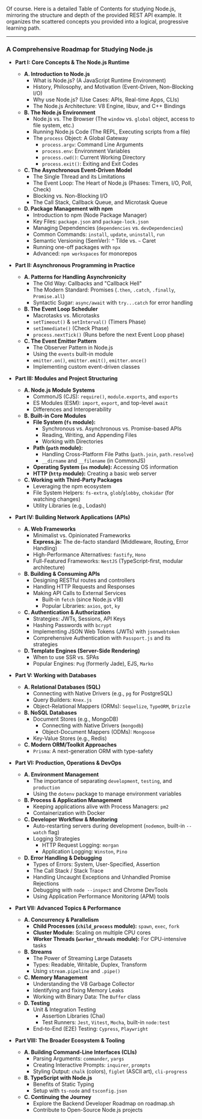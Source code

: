 Of course. Here is a detailed Table of Contents for studying Node.js, mirroring the structure and depth of the provided REST API example. It organizes the scattered concepts you provided into a logical, progressive learning path.

***

### A Comprehensive Roadmap for Studying Node.js

*   **Part I: Core Concepts & The Node.js Runtime**
    *   **A. Introduction to Node.js**
        *   What is Node.js? (A JavaScript Runtime Environment)
        *   History, Philosophy, and Motivation (Event-Driven, Non-Blocking I/O)
        *   Why use Node.js? (Use Cases: APIs, Real-time Apps, CLIs)
        *   The Node.js Architecture: V8 Engine, libuv, and C++ Bindings
    *   **B. The Node.js Environment**
        *   Node.js vs. The Browser (The `window` vs. `global` object, access to file system, etc.)
        *   Running Node.js Code (The REPL, Executing scripts from a file)
        *   The `process` Object: A Global Gateway
            *   `process.argv`: Command Line Arguments
            *   `process.env`: Environment Variables
            *   `process.cwd()`: Current Working Directory
            *   `process.exit()`: Exiting and Exit Codes
    *   **C. The Asynchronous Event-Driven Model**
        *   The Single Thread and its Limitations
        *   The Event Loop: The Heart of Node.js (Phases: Timers, I/O, Poll, Check)
        *   Blocking vs. Non-Blocking I/O
        *   The Call Stack, Callback Queue, and Microtask Queue
    *   **D. Package Management with npm**
        *   Introduction to npm (Node Package Manager)
        *   Key Files: `package.json` and `package-lock.json`
        *   Managing Dependencies (`dependencies` vs. `devDependencies`)
        *   Common Commands: `install`, `update`, `uninstall`, `run`
        *   Semantic Versioning (SemVer): `^` Tilde vs. `~` Caret
        *   Running one-off packages with `npx`
        *   Advanced: `npm workspaces` for monorepos

*   **Part II: Asynchronous Programming in Practice**
    *   **A. Patterns for Handling Asynchronicity**
        *   The Old Way: Callbacks and "Callback Hell"
        *   The Modern Standard: Promises (`.then`, `.catch`, `.finally`, `Promise.all`)
        *   Syntactic Sugar: `async/await` with `try...catch` for error handling
    *   **B. The Event Loop Scheduler**
        *   Macrotasks vs. Microtasks
        *   `setTimeout()` & `setInterval()` (Timers Phase)
        *   `setImmediate()` (Check Phase)
        *   `process.nextTick()` (Runs before the next Event Loop phase)
    *   **C. The Event Emitter Pattern**
        *   The Observer Pattern in Node.js
        *   Using the `events` built-in module
        *   `emitter.on()`, `emitter.emit()`, `emitter.once()`
        *   Implementing custom event-driven classes

*   **Part III: Modules and Project Structuring**
    *   **A. Node.js Module Systems**
        *   CommonJS (CJS): `require()`, `module.exports`, and `exports`
        *   ES Modules (ESM): `import`, `export`, and top-level `await`
        *   Differences and Interoperability
    *   **B. Built-in Core Modules**
        *   **File System (`fs` module):**
            *   Synchronous vs. Asynchronous vs. Promise-based APIs
            *   Reading, Writing, and Appending Files
            *   Working with Directories
        *   **Path (`path` module):**
            *   Handling Cross-Platform File Paths (`path.join`, `path.resolve`)
            *   `__dirname` and `__filename` (in CommonJS)
        *   **Operating System (`os` module):** Accessing OS information
        *   **HTTP (`http` module):** Creating a basic web server
    *   **C. Working with Third-Party Packages**
        *   Leveraging the npm ecosystem
        *   File System Helpers: `fs-extra`, `glob`/`globby`, `chokidar` (for watching changes)
        *   Utility Libraries (e.g., Lodash)

*   **Part IV: Building Network Applications (APIs)**
    *   **A. Web Frameworks**
        *   Minimalist vs. Opinionated Frameworks
        *   **Express.js:** The de-facto standard (Middleware, Routing, Error Handling)
        *   High-Performance Alternatives: `fastify`, `Hono`
        *   Full-Featured Frameworks: `NestJS` (TypeScript-first, modular architecture)
    *   **B. Building & Consuming APIs**
        *   Designing RESTful routes and controllers
        *   Handling HTTP Requests and Responses
        *   Making API Calls to External Services
            *   Built-in `fetch` (since Node.js v18)
            *   Popular Libraries: `axios`, `got`, `ky`
    *   **C. Authentication & Authorization**
        *   Strategies: JWTs, Sessions, API Keys
        *   Hashing Passwords with `bcrypt`
        *   Implementing JSON Web Tokens (JWTs) with `jsonwebtoken`
        *   Comprehensive Authentication with `Passport.js` and its strategies
    *   **D. Template Engines (Server-Side Rendering)**
        *   When to use SSR vs. SPAs
        *   Popular Engines: `Pug` (formerly Jade), EJS, `Marko`

*   **Part V: Working with Databases**
    *   **A. Relational Databases (SQL)**
        *   Connecting with Native Drivers (e.g., `pg` for PostgreSQL)
        *   Query Builders: `Knex.js`
        *   Object-Relational Mappers (ORMs): `Sequelize`, `TypeORM`, `Drizzle`
    *   **B. NoSQL Databases**
        *   Document Stores (e.g., MongoDB)
            *   Connecting with Native Drivers (`mongodb`)
            *   Object-Document Mappers (ODMs): `Mongoose`
        *   Key-Value Stores (e.g., Redis)
    *   **C. Modern ORM/Toolkit Approaches**
        *   `Prisma`: A next-generation ORM with type-safety

*   **Part VI: Production, Operations & DevOps**
    *   **A. Environment Management**
        *   The importance of separating `development`, `testing`, and `production`
        *   Using the `dotenv` package to manage environment variables
    *   **B. Process & Application Management**
        *   Keeping applications alive with Process Managers: `pm2`
        *   Containerization with Docker
    *   **C. Developer Workflow & Monitoring**
        *   Auto-restarting servers during development (`nodemon`, built-in `--watch` flag)
        *   Logging Strategies
            *   HTTP Request Logging: `morgan`
            *   Application Logging: `Winston`, `Pino`
    *   **D. Error Handling & Debugging**
        *   Types of Errors: System, User-Specified, Assertion
        *   The Call Stack / Stack Trace
        *   Handling Uncaught Exceptions and Unhandled Promise Rejections
        *   Debugging with `node --inspect` and Chrome DevTools
        *   Using Application Performance Monitoring (APM) tools

*   **Part VII: Advanced Topics & Performance**
    *   **A. Concurrency & Parallelism**
        *   **Child Processes (`child_process` module):** `spawn`, `exec`, `fork`
        *   **Cluster Module:** Scaling on multiple CPU cores
        *   **Worker Threads (`worker_threads` module):** For CPU-intensive tasks
    *   **B. Streams**
        *   The Power of Streaming Large Datasets
        *   Types: Readable, Writable, Duplex, Transform
        *   Using `stream.pipeline` and `.pipe()`
    *   **C. Memory Management**
        *   Understanding the V8 Garbage Collector
        *   Identifying and fixing Memory Leaks
        *   Working with Binary Data: The `Buffer` class
    *   **D. Testing**
        *   Unit & Integration Testing
            *   Assertion Libraries (Chai)
            *   Test Runners: `Jest`, `Vitest`, `Mocha`, built-in `node:test`
        *   End-to-End (E2E) Testing: `Cypress`, `Playwright`

*   **Part VIII: The Broader Ecosystem & Tooling**
    *   **A. Building Command-Line Interfaces (CLIs)**
        *   Parsing Arguments: `commander`, `yargs`
        *   Creating Interactive Prompts: `inquirer`, `prompts`
        *   Styling Output: `chalk` (colors), `figlet` (ASCII art), `cli-progress`
    *   **B. TypeScript with Node.js**
        *   Benefits of Static Typing
        *   Setup with `ts-node` and `tsconfig.json`
    *   **C. Continuing the Journey**
        *   Explore the Backend Developer Roadmap on roadmap.sh
        *   Contribute to Open-Source Node.js projects